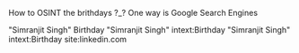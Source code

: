 How to OSINT the brithdays ?_?
One way is Google Search Engines

"Simranjit Singh" Birthday
"Simranjit Singh"  intext:Birthday
"Simranjit Singh"  intext:Birthday site:linkedin.com

